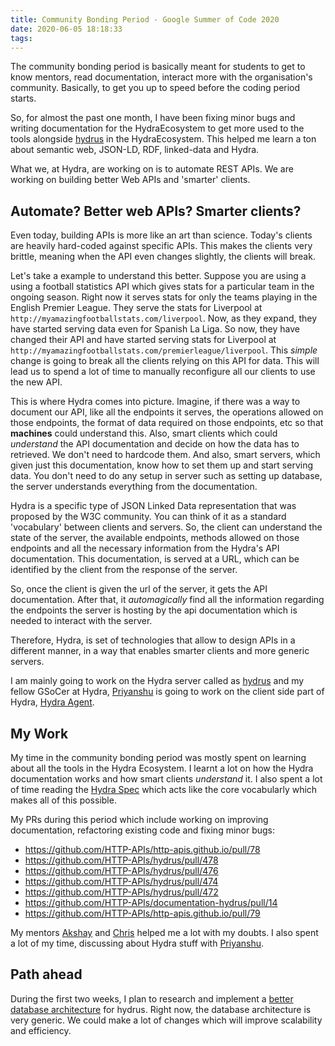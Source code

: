 ```yaml
---
title: Community Bonding Period - Google Summer of Code 2020
date: 2020-06-05 18:18:33
tags:
---
```


The community bonding period is basically meant for students to get to know mentors, read documentation, interact more with the organisation's community. Basically, to get you up to speed before the coding period starts.

So, for almost the past one month, I have been fixing minor bugs and writing documentation for the HydraEcosystem to get more used to the tools alongside [hydrus](https://github.com/HTTP-APIs/hydrus) in the HydraEcosystem. This helped me learn a ton about semantic web, JSON-LD, RDF, linked-data and Hydra.

What we, at Hydra, are working on is to automate REST APIs. We are working on building better Web APIs and 'smarter' clients.


## Automate? Better web APIs? Smarter clients? 
Even today, building APIs is more like an art than science. Today's clients are heavily hard-coded against specific APIs. This makes the clients very brittle, meaning when the API even changes slightly, the clients will break.

Let's take a example to understand this better.
Suppose you are using a using a football statistics API which gives stats for a particular team in the ongoing season. Right now it serves stats for only the teams playing in the English Premier League. 
They serve the stats for Liverpool at `http://myamazingfootballstats.com/liverpool`. Now, as they expand, they have started serving data even for Spanish La Liga. So now, they have changed their API and have started serving stats for Liverpool at `http://myamazingfootballstats.com/premierleague/liverpool`.
This *simple* change is going to break all the clients relying on this API for data. This will lead us to spend a lot of time to manually reconfigure all our clients to use the new API.

This is where Hydra comes into picture. Imagine, if there was a way to document our API, like all the endpoints it serves, the operations allowed on those endpoints, the format of data required on those endpoints, etc so that **machines** could understand this. Also, smart clients which could *understand* the API documentation and decide on how the data has to retrieved. We don't need to hardcode them. And also, smart servers, which given just this documentation, know how to set them up and start serving data. You don't need to do any setup in server such as setting up database, the server understands everything from the documentation. 

Hydra is a specific type of JSON Linked Data representation that was proposed by the W3C community. You can think of it as a standard 'vocabulary' between clients and servers. So, the client can understand the state of the server, the available endpoints, methods allowed on those endpoints and all the necessary information from the Hydra's API documentation. This documentation, is served at a URL, which can be identified by the client from the response of the server.

So, once the client is given the url of the server, it gets the API documentation. After that, it *automagically* find all the information regarding the endpoints the server is hosting by the api documentation which is needed to interact with the server.

Therefore, Hydra, is set of technologies that allow to design APIs in a different manner, in a way that enables smarter clients and more generic servers.


I am mainly going to work on the Hydra server called as [hydrus](https://github.com/HTTP-APIs/hydrus) and my fellow GSoCer at Hydra, [Priyanshu](https://github.com/priyanshunayan) is going to work on the client side part of Hydra, [Hydra Agent](https://github.com/priyanshunayan/hydra-python-agent).

## My Work
My time in the community bonding period was mostly spent on learning about all the tools in the Hydra Ecosystem. I learnt a lot on how the Hydra documentation works and how smart clients *understand* it. I also spent a lot of time reading the [Hydra Spec](https://www.hydra-cg.com/spec/latest/core/) which acts like the core vocabularly which makes all of this possible.

My PRs during this period which include working on improving documentation, refactoring existing code and fixing minor bugs:
* https://github.com/HTTP-APIs/http-apis.github.io/pull/78
* https://github.com/HTTP-APIs/hydrus/pull/478
* https://github.com/HTTP-APIs/hydrus/pull/476
* https://github.com/HTTP-APIs/hydrus/pull/474
* https://github.com/HTTP-APIs/hydrus/pull/472
* https://github.com/HTTP-APIs/documentation-hydrus/pull/14
* https://github.com/HTTP-APIs/http-apis.github.io/pull/79

My mentors [Akshay](https://github.com/xadahiya) and [Chris](https://github.com/chrizandr) helped me a lot with my doubts. I also spent a lot of my time, discussing about Hydra stuff with [Priyanshu](https://github.com/priyanshunayan).

## Path ahead
During the first two weeks, I plan to research and implement a [better database architecture](https://github.com/HTTP-APIs/hydrus/issues/412) for hydrus. Right now, the database architecture is very generic. We could make a lot of changes which will improve scalability and efficiency.

